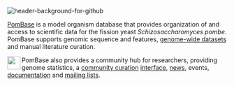 ![header-background-for-github](https://user-images.githubusercontent.com/90474/133867206-7da6ac48-df41-440e-923b-3a114d36b092.jpg)

[PomBase](https://www.pombase.org) is a model organism database that provides organization of and
access to scientific data for the fission yeast
_Schizosaccharomyces pombe_.
PomBase supports genomic sequence and features,
[genome-wide datasets](https://www.pombase.org/documentation/JBrowse_quick_start)
and manual literature curation.

<img align="left" width="30" height="30" src="https://user-images.githubusercontent.com/90474/133867349-10076d76-f3bc-43ee-b21b-78857ec3fc1d.png"/>

PomBase also provides a community hub for researchers, providing
genome statistics, a
[community curation](https://www.pombase.org/community/fission-yeast-community-curation-project) [interface](https://curation.pombase.org),
[news](https://www.pombase.org/news), events,
[documentation](https://www.pombase.org/documentation) and [mailing lists](https://lists.cam.ac.uk/mailman/listinfo/ucam-pombelist).


